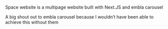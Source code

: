 Space website is a multipage website built with Next.JS and embla carousel 

A big shout out to embla carousel because I wouldn’t have been able to achieve this without them
